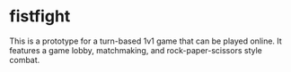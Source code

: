# fistfight

This is a prototype for a turn-based 1v1 game that can be played online. It features a game lobby, matchmaking, and rock-paper-scissors style combat.
